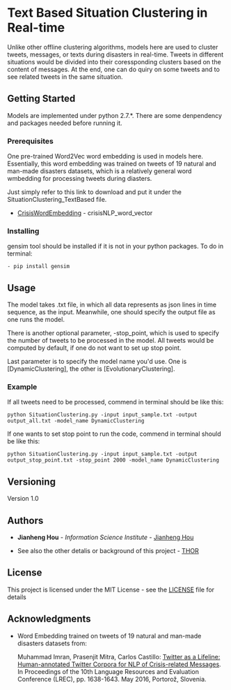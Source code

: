 # Text Based Situation Clustering in Real-time
Unlike other offline clustering algorithms, models here are used to cluster tweets, messages, or texts during disasters in real-time. Tweets in different situations would be divided into their coressponding clusters based on the content of messages. At the end, one can do quiry on some tweets and to see related tweets in the same situation.

## Getting Started

Models are implemented under python 2.7.*. There are some denpendency and packages needed before running it.

### Prerequisites

One pre-trained Word2Vec word embedding is used in models here. Essentially, this word embedding was trained on tweets of 19 natural and man-made disasters datasets, which is a relatively general word wmbedding for processing tweets during diasters. 

Just simply refer to this link to download and put it under the SituationClustering_TextBased file.

*   [CrisisWordEmbedding](http://crisisnlp.qcri.org/data/lrec2016/crisisNLP_word2vec_model_v1.2.zip) - crisisNLP_word_vector

### Installing

gensim tool should be installed if it is not in your python packages. To do in terminal:

```
- pip install gensim
```

## Usage
The model takes .txt file, in which all data represents as json lines in time sequence, as the input. Meanwhile, one should specify the output file as one runs the model. 

There is another optional parameter, -stop_point, which is used to specify the number of tweets to be processed in the model. All tweets would be computed by default, if one do not want to set up stop point. 

Last parameter is to specify the model name you'd use. One is [DynamicClustering], the other is [EvolutionaryClustering]. 

### Example
If all tweets need to be processed, commend in terminal should be like this:

	python SituationClustering.py -input input_sample.txt -output output_all.txt -model_name DynamicClustering
	
If one wants to set stop point to run the code, commend in terminal should be like this:

	python SituationClustering.py -input input_sample.txt -output output_stop_point.txt -stop_point 2000 -model_name DynamicClustering

## Versioning

Version 1.0 

## Authors

* **Jianheng Hou** - *Information Science Institute* - [Jianheng Hou](https://www.linkedin.com/in/jianheng-hou-70130a154/)

* See also the other detalis or background of this project - [THOR](http://usc-isi-i2.github.io/thor/)

## License

This project is licensed under the MIT License - see the [LICENSE](LICENSE) file for details

## Acknowledgments

* Word Embedding trained on tweets of 19 natural and man-made disasters datasets from:

    Muhammad Imran, Prasenjit Mitra, Carlos Castillo: [Twitter as a Lifeline: Human-annotated Twitter Corpora for NLP of Crisis-related Messages](https://mimran.me/papers/imran_prasenjit_carlos_lrec2016.pdf). In Proceedings of the 10th Language Resources and Evaluation Conference (LREC), pp. 1638-1643. May 2016, Portorož, Slovenia.


